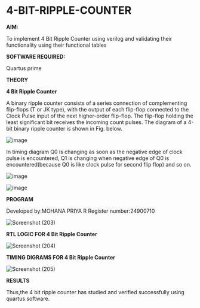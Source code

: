 # 4-BIT-RIPPLE-COUNTER

**AIM:**

To implement  4 Bit Ripple Counter using verilog and validating their functionality using their functional tables

**SOFTWARE REQUIRED:**

Quartus prime

**THEORY**

**4 Bit Ripple Counter**

A binary ripple counter consists of a series connection of complementing flip-flops (T or JK type), with the output of each flip-flop connected to the Clock Pulse input of the next higher-order flip-flop. The flip-flop holding the least significant bit receives the incoming count pulses. The diagram of a 4-bit binary ripple counter is shown in Fig. below.

![image](https://github.com/naavaneetha/4-BIT-RIPPLE-COUNTER/assets/154305477/cb4b74d4-31ab-4359-95d0-d22e67daba13)

In timing diagram Q0 is changing as soon as the negative edge of clock pulse is encountered, Q1 is changing when negative edge of Q0 is encountered(because Q0 is like clock pulse for second flip flop) and so on.

![image](https://github.com/naavaneetha/4-BIT-RIPPLE-COUNTER/assets/154305477/a573a7d6-014e-4e54-93e6-e2ac9530960b)

![image](https://github.com/naavaneetha/4-BIT-RIPPLE-COUNTER/assets/154305477/85e1958a-2fc1-49bb-9a9f-d58ccbf3663c)


**PROGRAM**

Developed by:MOHANA PRIYA R Register number:24900710

![Screenshot (203)](https://github.com/user-attachments/assets/c9c94d47-27ab-4838-8075-4c2e11082e5c)


**RTL LOGIC FOR 4 Bit Ripple Counter**


![Screenshot (204)](https://github.com/user-attachments/assets/059e4cad-fbd3-457c-b707-56a19e00fe26)

**TIMING DIGRAMS FOR 4 Bit Ripple Counter**

![Screenshot (205)](https://github.com/user-attachments/assets/78d96bac-3640-4007-8068-46387e5d08ae)


**RESULTS**


Thus,the 4 bit ripple counter has studied and verified successfully using quartus software.
